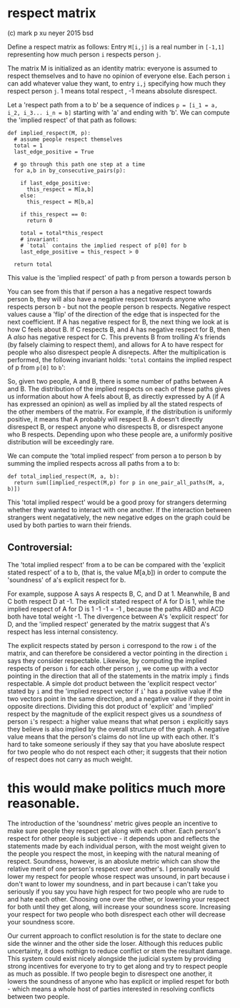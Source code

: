 # respect matrix
(c) mark p xu neyer
2015
bsd

Define a respect matrix as follows: Entry `M[i,j]` is a real number in `[-1,1]` representing how much person `i` respects person `j`.

The matrix M is initialized as an identity matrix: everyone is assumed to respect themselves and to have no opinion of everyone else. Each person `i` can add whatever value they want, to entry `i,j` specifying how much they respect person `j`. 1 means total respect , -1 means absolute disrespect.

Let a 'respect path from a to b' be a sequence of indices `p = [i_1 = a, i_2, i_3... i_n = b]` starting with 'a' and ending with 'b'. We can compute the 'implied respect' of that path as follows:

    def implied_respect(M, p):
      # assume people respect themselves 
      total = 1
      last_edge_positive = True
    
      # go through this path one step at a time
      for a,b in by_consecutive_pairs(p): 
    
        if last_edge_positive:
          this_respect = M[a,b]
        else:
          this_respect = M[b,a]
    
        if this_respect == 0:
          return 0
    
        total = total*this_respect
        # invariant:
        # `total` contains the implied respect of p[0] for b
        last_edge_positive = this_respect > 0
    
      return total

This value is the 'implied respect' of path p from person a towards person b

You can see from this that if person a has a negative respect towards person b, they will also have a negative respect towards anyone who respects person b - but not the people person b respects.  Negative respect values cause a 'flip' of the direction of the edge that is inspected for the next coefficient.  If A has negative respect for B, the next thing we look at is how C feels about B. If C respects B, and A has negative respect for B, then A _also_ has negative respect for C. This prevents B from trolling A's friends (by falsely claiming to respect them), and allows for A to have respect for people who also disrespect people A disrepects. After the multiplication is performed, the following invariant holds: '`total` contains the implied respect of p from `p[0]` to `b`':


So, given two people, A and B, there is some number of paths between A and B. The distribution of the implied respects on each of these paths gives us information about how A feels about B, as directly expressed by A (if A has expressed an opinion) as well as implied by all the stated respects of the other members of the matrix.  For example, if the distribution is uniformly positive, it means that A probably will respect B. A doesn't directly disrespect B, or respect anyone who disrespects B, or disrespect anyone who B respects. Depending upon who these people are, a uniformly positive distribution will be exceedingly rare.

We can compute the 'total implied respect' from person a to person b by summing the implied respects across all paths from a to b:

    def total_implied_respect(M, a, b):
      return sum([implied_respect(M,p) for p in one_pair_all_paths(M, a, b)])

This 'total implied respect' would be a good proxy for strangers determing whether they wanted to interact with one another. If the interaction between strangers went negatatively, the new negative edges on the graph could be used by both parties to warn their friends.

## Controversial:

The 'total implied respect' from a to be can be compared with the 'explicit stated respect' of a to b, (that is, the value M[a,b]) in order to compute the 'soundness' of a's explicit respect for b.

For example, suppose A says A respects B, C, and D at 1.  Meanwhile, B and C both respect D at -1.  The explicit stated respect of A for D is 1, while the implied respect of A for D is 1 -1 -1 = -1 , because the paths ABD and ACD both have total weight -1.  The divergence between A's 'explicit respect' for D, and the 'implied respect' generated by the matrix suggest that A's respect has less internal consistency.

The explicit respects stated by person `i` correspond to the row `i` of the matrix, and can therefore be considered a vector pointing in the direction `i` says they consider respectable. Likewise, by computing the implied respects of person `i` for each other person `j`, we come up with a vector pointing in the direction that all of the statements in the matrix imply `i` finds respectable.  A simple dot product between the 'explicit respect vector' stated by `i` and the 'implied respect vector if `i`'  has a positive value if the two vectors point in the same direction, and a negative value if they point in opposite directions. Dividing this dot product of 'explicit' and 'implied' respect by the magnitude of the explicit respect gives us a _soundness_  of person `i`'s respect: a higher value means that what person `i` explicitly says they believe is also implied by the overall structure of the graph.  A negative value means that the person's claims do not line up with each other. It's hard to take someone seriously if they say that you have aboslute respect for two people who do not respect each other; it suggests that their notion of respect does not carry as much weight.


# this would make politics much more reasonable. 

The introduction of the 'soundness' metric gives people an incentive to make sure people they respect get along with each other. Each person's respect for other people is subjective - it depends upon and reflects the statements made by each individual person, with the most weight given to the people you respect the most, in keeping with the natural meaning of respect. Soundness, however, is an aboslute metric which can show the relative merit of one person's respect over another's. I personally would lower my respect for people whose respect was unsound, in part because i don't want to lower my soundness, and in part because i can't take you seriously if you say you have high respect for two people who are rude to and hate each other. Choosing one over the other, or lowering your respect for both until they get along, will increase your soundness score. Increasing your respect for two people who both disrespect each other will decrease your soundness score. 


Our current approach to conflict resolution is for the state to declare one side the winner and the other side the loser. Although this reduces public uncertainty, it does nothign to reduce conflict or stem the resultant damage. This system could exist nicely alongside the judicial system by providing strong incentives for everyone to try to get along and try to respect people as much as possible. If two people begin to disrespect one another, it lowers the soundness of anyone who has explicit or implied respet for both - which means a whole host of parties interested in resolving conflicts between two people. 



